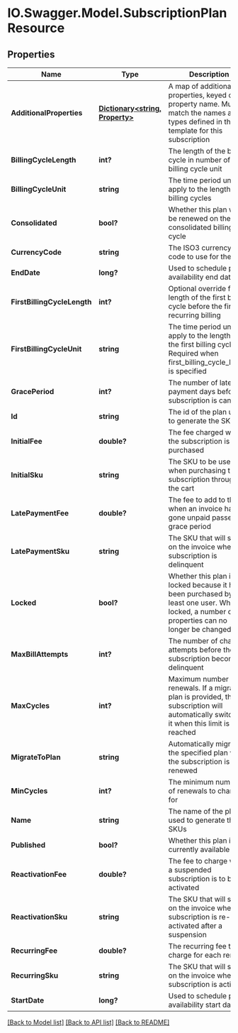 # IO.Swagger.Model.SubscriptionPlanResource
## Properties

Name | Type | Description | Notes
------------ | ------------- | ------------- | -------------
**AdditionalProperties** | [**Dictionary&lt;string, Property&gt;**](Property.md) | A map of additional properties, keyed on the property name.  Must match the names and types defined in the template for this subscription | [optional] 
**BillingCycleLength** | **int?** | The length of the billing cycle in number of billing cycle unit | 
**BillingCycleUnit** | **string** | The time period unit to apply to the length of billing cycles | 
**Consolidated** | **bool?** | Whether this plan will be renewed on the consolidated billing cycle | 
**CurrencyCode** | **string** | The ISO3 currency code to use for the fees | 
**EndDate** | **long?** | Used to schedule plan availability end date | [optional] 
**FirstBillingCycleLength** | **int?** | Optional override for the length of the first billing cycle before the first recurring billing | [optional] 
**FirstBillingCycleUnit** | **string** | The time period unit to apply to the length of the first billing cycle. Required when first_billing_cycle_length is specified | [optional] 
**GracePeriod** | **int?** | The number of late payment days before a subscription is canceled | 
**Id** | **string** | The id of the plan used to generate the SKUs | [optional] 
**InitialFee** | **double?** | The fee charged when the subscription is purchased | 
**InitialSku** | **string** | The SKU to be used when purchasing the subscription through the cart | [optional] 
**LatePaymentFee** | **double?** | The fee to add to the bill when an invoice has gone unpaid passed the grace period | 
**LatePaymentSku** | **string** | The SKU that will show on the invoice when the subscription is delinquent | [optional] 
**Locked** | **bool?** | Whether this plan is locked because it has been purchased by at least one user.  When locked, a number of properties can no longer be changed | [optional] 
**MaxBillAttempts** | **int?** | The number of charge attempts before the subscription becomes delinquent | 
**MaxCycles** | **int?** | Maximum number of renewals. If a migration plan is provided, the subscription will automatically switch to it when this limit is reached | [optional] 
**MigrateToPlan** | **string** | Automatically migrate to the specified plan when the subscription is first renewed | [optional] 
**MinCycles** | **int?** | The minimum number of renewals to charge for | [optional] 
**Name** | **string** | The name of the plan used to generate the SKUs | 
**Published** | **bool?** | Whether this plan is currently available | 
**ReactivationFee** | **double?** | The fee to charge when a suspended subscription is to be re-activated | 
**ReactivationSku** | **string** | The SKU that will show on the invoice when the subscription is re-activated after a suspension | [optional] 
**RecurringFee** | **double?** | The recurring fee to charge for each renewal | 
**RecurringSku** | **string** | The SKU that will show on the invoice when the subscription is activated | [optional] 
**StartDate** | **long?** | Used to schedule plan availability start date | [optional] 

[[Back to Model list]](../README.md#documentation-for-models) [[Back to API list]](../README.md#documentation-for-api-endpoints) [[Back to README]](../README.md)

